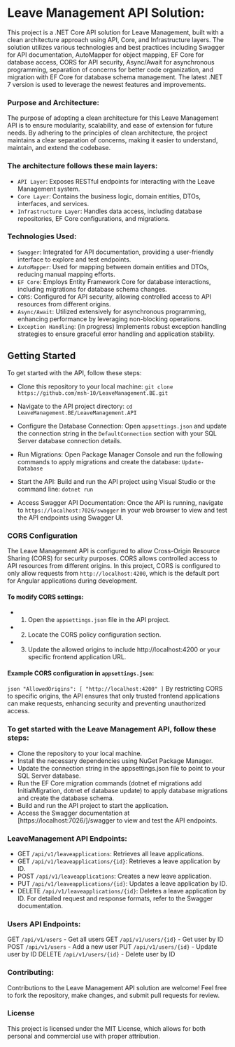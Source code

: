 # Leave Management API Solution:
This project is a .NET Core API solution for Leave Management, built with a clean architecture approach using API, Core, and Infrastructure layers. The solution utilizes various technologies and best practices including Swagger for API documentation, AutoMapper for object mapping, EF Core for database access, CORS for API security, Async/Await for asynchronous programming, separation of concerns for better code organization, and migration with EF Core for database schema management. The latest .NET 7 version is used to leverage the newest features and improvements.

### Purpose and Architecture:
The purpose of adopting a clean architecture for this Leave Management API is to ensure modularity, scalability, and ease of extension for future needs. By adhering to the principles of clean architecture, the project maintains a clear separation of concerns, making it easier to understand, maintain, and extend the codebase.

### The architecture follows these main layers:

- ``API Layer``: Exposes RESTful endpoints for interacting with the Leave Management system.
- ``Core Layer``: Contains the business logic, domain entities, DTOs, interfaces, and services.
- ``Infrastructure Layer``: Handles data access, including database repositories, EF Core configurations, and migrations.

### Technologies Used:
- ``Swagger``: Integrated for API documentation, providing a user-friendly interface to explore and test endpoints.
- ``AutoMapper``: Used for mapping between domain entities and DTOs, reducing manual mapping efforts.
- ``EF Core``: Employs Entity Framework Core for database interactions, including migrations for database schema changes.
- ``CORS``: Configured for API security, allowing controlled access to API resources from different origins.
- ``Async/Await``: Utilized extensively for asynchronous programming, enhancing performance by leveraging non-blocking operations.
- ``Exception Handling``: (in progress) Implements robust exception handling strategies to ensure graceful error handling and application stability.

## Getting Started
To get started with the API, follow these steps:

- Clone this repository to your local machine:
`git clone https://github.com/msh-10/LeaveManagement.BE.git`

- Navigate to the API project directory:
``cd LeaveManagement.BE/LeaveManagement.API``

- Configure the Database Connection:
Open ``appsettings.json`` and update the connection string in the ``DefaultConnection`` section with your SQL Server database connection details.

- Run Migrations:
Open Package Manager Console and run the following commands to apply migrations and create the database:
``Update-Database``

- Start the API:
Build and run the API project using Visual Studio or the command line:
``dotnet run``

- Access Swagger API Documentation:
Once the API is running, navigate to ``https://localhost:7026/swagger`` in your web browser to view and test the API endpoints using Swagger UI.

### CORS Configuration

The Leave Management API is configured to allow Cross-Origin Resource Sharing (CORS) for security purposes. CORS allows controlled access to API resources from different origins. In this project, CORS is configured to only allow requests from ``http://localhost:4200``, which is the default port for Angular applications during development.

#### To modify CORS settings:

- 1. Open the `appsettings.json` file in the API project.
- 2. Locate the CORS policy configuration section.
- 3. Update the allowed origins to include http://localhost:4200 or your specific frontend application URL.

#### Example CORS configuration in `appsettings.json`:

``json
"AllowedOrigins": [
    "http://localhost:4200"
]``
By restricting CORS to specific origins, the API ensures that only trusted frontend applications can make requests, enhancing security and preventing unauthorized access.

### To get started with the Leave Management API, follow these steps:

- Clone the repository to your local machine.
- Install the necessary dependencies using NuGet Package Manager.
- Update the connection string in the appsettings.json file to point to your SQL Server database.
- Run the EF Core migration commands (dotnet ef migrations add InitialMigration, dotnet ef database update) to apply database migrations and create the database schema.
- Build and run the API project to start the application.
- Access the Swagger documentation at [https://localhost:7026/]/swagger to view and test the API endpoints.

### LeaveManagement API Endpoints:
- GET ``/api/v1/leaveapplications``: Retrieves all leave applications.
- GET ``/api/v1/leaveapplications/{id}``: Retrieves a leave application by ID.
- POST ``/api/v1/leaveapplications``: Creates a new leave application.
- PUT ``/api/v1/leaveapplications/{id}``: Updates a leave application by ID.
- DELETE ``/api/v1/leaveapplications/{id}``: Deletes a leave application by ID.
For detailed request and response formats, refer to the Swagger documentation.

### Users API Endpoints:
GET ``/api/v1/users`` - Get all users
GET ``/api/v1/users/{id}`` - Get user by ID
POST ``/api/v1/users`` - Add a new user
PUT ``/api/v1/users/{id}`` - Update user by ID
DELETE ``/api/v1/users/{id}`` - Delete user by ID

### Contributing:
Contributions to the Leave Management API solution are welcome! Feel free to fork the repository, make changes, and submit pull requests for review.

### License
This project is licensed under the MIT License, which allows for both personal and commercial use with proper attribution.
